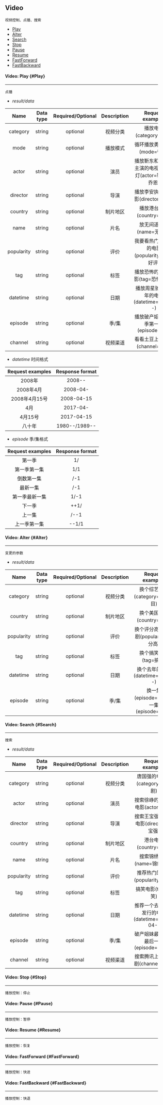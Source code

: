 ## Video

```
视频控制、点播、搜索
```

* [Play](#Play)
* [Alter](#Alter)
* [Search](#Search)
* [Stop](#Stop)
* [Pause](#Pause)
* [Resume](#Resume)
* [FastForward](#FastForward)
* [FastBackward](#FastBackward)

#### Video: Play {#Play}

---

```
点播
```

* _result/data_

| Name | Data type | Required/Optional | Description | Request examples |
| :---: | :---: | :---: | :---: | :---: |
| category | string | optional | 视频分类 | 播放电影\(category=电影\) |
| mode | string | optional | 播放模式 | 循环播放勇敢的心\(mode=循环\) |
| actor | string | optional | 演员 | 播放靳东和陈乔恩主演的电视剧鬼吹灯\(actor=靳东,陈乔恩\) |
| director | string | optional | 导演 | 播放李安执导的电影\(director=李安\) |
| country | string | optional | 制片地区 | 播放港台电影\(country=港台\) |
| name | string | optional | 片名 | 放无间道看看\(name=无间道\) |
| popularity | string | optional | 评价 | 我要看热门评价高的电影\(popularity=热门,好评\) |
| tag | string | optional | 标签 | 播放恐怖的经典电影\(tag=恐怖,经典\) |
| datetime | string | optional | 日期 | 播放周星驰2008年的电影\(datetime=2008--\) |
| episode | string | optional | 季/集 | 播放破产姐妹第二季第一集\(episode=2/1\) |
| channel | string | optional | 视频渠道 | 看看土豆上的电影\(channel=土豆\) |

* _datetime_ 时间格式

| Request examples | Response format |
| :---: | :---: |
| 2008年 | 2008-- |
| 2008年4月 | 2008-04- |
| 2008年4月15号 | 2008-04-15 |
| 4月 | 2017-04- |
| 4月15号 | 2017-04-15 |
| 八十年 | 1980--/1989-- |

* _episode_ 季/集格式

| Request examples | Response format |
| :---: | :---: |
| 第一季 | 1/ |
| 第一季第一集 | 1/1 |
| 倒数第一集 | /-1 |
| 最新一集 | /-1 |
| 第一季最新一集 | 1/-1 |
| 下一季 | ++1/ |
| 上一集 | /--1 |
| 上一季第一集 | --1/1 |

#### Video: Alter {#Alter}

---

```
变更的参数
```

* _result/data_

| Name | Data type | Required/Optional | Description | Request examples |
| :---: | :---: | :---: | :---: | :---: |
| category | string | optional | 视频分类 | 换个综艺节目\(category=综艺节目\) |
| country | string | optional | 制片地区 | 换个美国大片\(country=美国\) |
| popularity | string | optional | 评价 | 换个评分高的电视剧\(popularity=评分高\) |
| tag | string | optional | 标签 | 换个搞笑节目\(tag=搞笑\) |
| datetime | string | optional | 日期 | 换个去年的电影\(datetime=2016--\) |
| episode | string | optional | 季/集 | 换一集\(episode=-/-\),下一集\(episode=/++1\) |

#### Video: Search {#Search}

---

```
搜索
```

* _result/data_

| Name | Data type | Required/Optional | Description | Request examples |
| :---: | :---: | :---: | :---: | :---: |
| category | string | optional | 视频分类 | 唐国强的电视剧\(category=电视剧\) |
| actor | string | optional | 演员 | 搜索徐峥的去年的电影\(actor=徐峥\) |
| director | string | optional | 导演 | 搜索王宝强导演的电影\(director=王宝强\) |
| country | string | optional | 制片地区 | 港台电影\(country=港台\) |
| name | string | optional | 片名 | 搜索锦绣未央\(name=锦绣未央\) |
| popularity | string | optional | 评价 | 推荐热门的电影\(popularity=热门\) |
| tag | string | optional | 标签 | 搞笑电影\(tag=搞笑\) |
| datetime | string | optional | 日期 | 推荐一个去年四月发行的电影\(datetime=2016-04-\) |
| episode | string | optional | 季/集 | 破产姐妹最新一季最后一集\(episode=-1/-1\) |
| channel | string | optional | 视频渠道 | 搜索腾讯上的电视剧\(channel=腾讯\) |

#### Video: Stop {#Stop}

---

```
播放控制：停止
```

#### Video: Pause {#Pause}

---

```
播放控制：暂停
```

#### Video: Resume {#Resume}

---

```
播放控制：恢复
```

#### Video: FastForward {#FastForward}

---

```
播放控制：快进
```

#### Video: FastBackward {#FastBackward}

---

```
播放控制：快退
```



